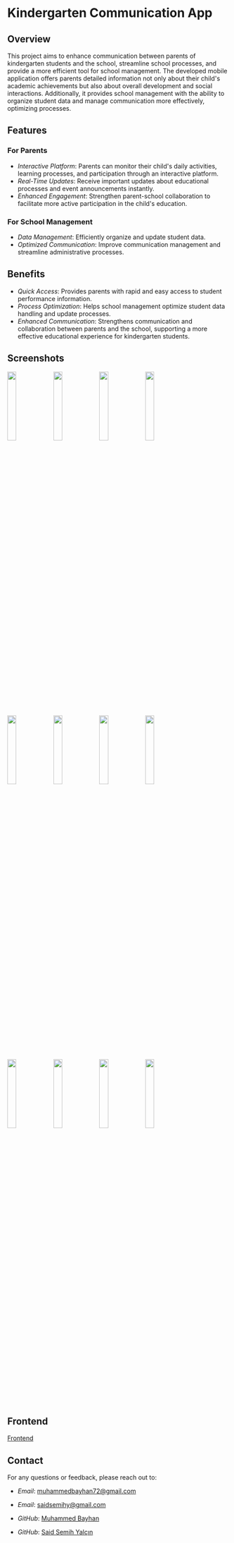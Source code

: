 # Kindergarten Communication App

## Overview

This project aims to enhance communication between parents of kindergarten students and the school, streamline school processes, and provide a more efficient tool for school management. The developed mobile application offers parents detailed information not only about their child's academic achievements but also about overall development and social interactions. Additionally, it provides school management with the ability to organize student data and manage communication more effectively, optimizing processes.

## Features

### For Parents

- *Interactive Platform*: Parents can monitor their child's daily activities, learning processes, and participation through an interactive platform.
- *Real-Time Updates*: Receive important updates about educational processes and event announcements instantly.
- *Enhanced Engagement*: Strengthen parent-school collaboration to facilitate more active participation in the child's education.

### For School Management

- *Data Management*: Efficiently organize and update student data.
- *Optimized Communication*: Improve communication management and streamline administrative processes.

## Benefits

- *Quick Access*: Provides parents with rapid and easy access to student performance information.
- *Process Optimization*: Helps school management optimize student data handling and update processes.
- *Enhanced Communication*: Strengthens communication and collaboration between parents and the school, supporting a more effective educational experience for kindergarten students.

## Screenshots


<img src="https://github.com/user-attachments/assets/b8c874a2-46e5-428b-b699-6f6ccad34a76" width=20% height=20%>
<img src="https://github.com/user-attachments/assets/d8f1641f-894b-4a80-8cfa-853104ec8b31" width=20% height=20%>
<img src="https://github.com/user-attachments/assets/1f184ded-99e7-4539-881d-cc86934d0142" width=20% height=20%>
<img src="https://github.com/user-attachments/assets/92969615-4bb8-4122-a8ba-e2c56f56db3d" width=20% height=20%>
<img src="https://github.com/user-attachments/assets/b529ce09-96b1-4818-9851-4d7847620a92" width=20% height=20%>
<img src="https://github.com/user-attachments/assets/03eb52eb-9772-44d0-80fe-275222121356" width=20% height=20%>
<img src="https://github.com/user-attachments/assets/3f881747-b776-44cb-8ac5-bedb1bf308e3" width=20% height=20%>
<img src="https://github.com/user-attachments/assets/12cb9e84-bc7e-4db9-875d-bc50dc6d35d6" width=20% height=20%>
<img src="https://github.com/user-attachments/assets/77eacfe9-c5b8-4468-bd0a-ffb5c654018c" width=20% height=20%>
<img src="https://github.com/user-attachments/assets/702e6690-db76-46d1-9b10-b8a55038368d" width=20% height=20%>
<img src="https://github.com/user-attachments/assets/35c78ccb-9dbb-481e-bb58-5f05726bb245" width=20% height=20%>
<img src="https://github.com/user-attachments/assets/04ca6045-532c-414b-9d42-0385258dca81" width=20% height=20%>




## Frontend
[Frontend](https://github.com/muhammedbayhan/flutter_kinder_garten_app)

## Contact

For any questions or feedback, please reach out to:

- *Email*: muhammedbayhan72@gmail.com
- *Email*: saidsemihy@gmail.com

- *GitHub*: [Muhammed Bayhan](https://github.com/muhammedbayhan)
- *GitHub*: [Said Semih Yalçın](https://github.com/saidsemihy)
